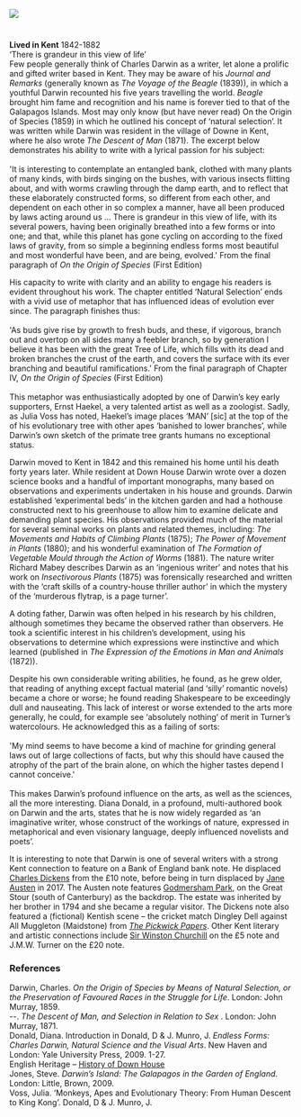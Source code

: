 <a href="https://juncture-digital.org"><img src="https://juncture-digital.org/images/ve-button.png"/></a>

<param author="Peter Vujakovic" banner="images/Down%20House%20banner.jpg" layout="vtl" title="Charles Darwin 1809-1882" ve-config=""/> 

<param aliases="Downe" eid="Q125344" ve-entity=""/>
<param aliases="Down House" eid="Q3038318" ve-entity=""/>
<param center="20210218 4e78384" data-map="" zoom="10"/>

#

**Lived in Kent** 1842-1882   
‘There is grandeur in this view of life’
<br/>
Few people generally think of Charles Darwin as a writer, let alone a prolific and gifted writer based in Kent. They may be aware of his _Journal and Remarks_ (generally known as _The Voyage of the Beagle_ (1839)), in which a youthful Darwin recounted his five years travelling the world. _Beagle_ brought him fame and recognition and his name is forever tied to that of the Galapagos Islands. Most may only know (but have never read) On the Origin of Species (1859) in which he outlined his concept of ‘natural selection’. It was written while Darwin was resident in the village of Downe in Kent, where he also wrote _The Descent of Man_ (1871). The excerpt below demonstrates his ability to write with a lyrical passion for his subject:
<br/><br/>
'It is interesting to contemplate an entangled bank, clothed with many plants of many kinds, with birds singing on the bushes, with various insects flitting about, and with worms crawling through the damp earth, and to reflect that these elaborately constructed forms, so different from each other, and dependent on each other in so complex a manner, have all been produced by laws acting around us … There is grandeur in this view of life, with its several powers, having been originally breathed into a few forms or into one; and that, while this planet has gone cycling on according to the fixed laws of gravity, from so simple a beginning endless forms most beautiful and most wonderful have been, and are being, evolved.'  From the final paragraph of _On the Origin of Species_ (First Edition)
<param ve-image-v2 manifest="https://iiif.juncture-digital.org/wc:Charles_Darwin_by_Julia_Margaret_Cameron_3.jpg/manifest.json"> 
<param center="Q2019734" ve-map="" zoom="8"/>

His capacity to write with clarity and an ability to engage his readers is evident throughout his work. The chapter entitled ‘Natural Selection’ ends with a vivid use of metaphor that has influenced ideas of evolution ever since. The paragraph finishes thus:
<br/><br/>
'As buds give rise by growth to fresh buds, and these, if vigorous, branch out and overtop on all sides many a feebler branch, so by generation I believe it has been with the great Tree of Life, which fills with its dead and broken branches the crust of the earth, and covers the surface with its ever branching and beautiful ramifications.' From the final paragraph of Chapter IV, _On the Origin of Species_ (First Edition)
<br/><br/>
This metaphor was enthusiastically adopted by one of Darwin’s key early supporters, Ernst Haekel, a very talented artist as well as a zoologist. Sadly, as Julia Voss has noted, Haekel’s image places ‘MAN’ [sic] at the top of the of his evolutionary tree with other apes ‘banished to lower branches’, while Darwin’s own sketch of the primate tree grants humans no exceptional status.
<param ve-image-v2 manifest="https://iiif.juncture-digital.org/wc:Tree_of_life_by_Haeckel.jpg/manifest.json"> 
<param center="Q2019734" ve-map="" zoom="8"/>

Darwin moved to Kent in 1842 and this remained his home until his death forty years later. While resident at Down House Darwin wrote over a dozen science books and a handful of important monographs, many based on observations and experiments undertaken in his house and grounds. Darwin established ‘experimental beds’ in the kitchen garden and had a hothouse constructed next to his greenhouse to allow him to examine delicate and demanding plant species. His observations provided much of the material for several seminal works on plants and related themes, including: _The Movements and Habits of Climbing Plants_ (1875); _The Power of Movement in Plants_ (1880); and his wonderful examination of _The Formation of Vegetable Mould through the Action of Worms_ (1881). The nature writer Richard Mabey describes Darwin as an ‘ingenious writer’ and notes that his work on _Insectivorous Plants_ (1875) was forensically researched and written with the ‘craft skills of a country-house thriller author’ in which the mystery of the ‘murderous flytrap, is a page turner’.
<param ve-image-v2 manifest="https://iiif.juncture-digital.org/wc:Down_House.jpg/manifest.json"> 
<param center="Q2019734" ve-map="" zoom="8"/>

A doting father, Darwin was often helped in his research by his children, although sometimes they became the observed rather than observers. He took a scientific interest in his children’s development, using his observations to determine which expressions were instinctive and which learned (published in _The Expression of the Emotions in Man and Animals_ (1872)).
<param ve-image-v2 manifest="https://iiif.juncture-digital.org/wc:The_expression_of_the_emotions_in_man_and_animals_%281872%29_%2814762147996%29.jpg/manifest.json">

Despite his own considerable writing abilities, he found, as he grew older, that reading of anything except factual material (and ‘silly’ romantic novels) became a chore or worse; he found reading Shakespeare to be exceedingly dull and nauseating. This lack of interest or worse extended to the arts more generally, he could, for example see ‘absolutely nothing’ of merit in Turner’s watercolours. He acknowledged this as a failing of sorts:
<br/><br/>
'My mind seems to have become a kind of machine for grinding general laws out of large collections of facts, but why this should have caused the atrophy of the part of the brain alone, on which the higher tastes depend I cannot conceive.'  
<br/>
This makes Darwin’s profound influence on the arts, as well as the sciences, all the more interesting. Diana Donald, in a profound, multi-authored book on Darwin and the arts, states that he is now widely regarded as ‘an imaginative writer, whose construct of the workings of nature, expressed in metaphorical and even visionary language, deeply influenced novelists and poets’. 
<param ve-image-v2 manifest="https://iiif.juncture-digital.org/wc:Haeckel_Nepenthaceae.jpg/manifest.json"> 

It is interesting to note that Darwin is one of several writers with a strong Kent connection to feature on a Bank of England bank note. He displaced [Charles Dickens]( /dickens/dickens-biography) from the £10 note, before being in turn displaced by [Jane Austen](/19c/19c-austen-biography) in 2017. The Austen note features [Godmersham Park](/austen/austen-godmersham), on the Great Stour (south of Canterbury) as the backdrop. The estate was inherited by her brother in 1794 and she became a regular visitor. The Dickens note also featured a (fictional) Kentish scene – the cricket match Dingley Dell against All Muggleton (Maidstone) from [_The Pickwick Papers_](/dickens/pickwick-papers). Other Kent literary and artistic connections include [Sir Winston Churchill](/20c/20c-churchill-chartwell) on the £5 note and J.M.W. Turner on the £20 note.
<param ve-image-v2 manifest="https://iiif.juncture-digital.org/wc:Charles_Darwin%2C_English_naturlist%2C_colored.jpg/manifest.json">

### References

Darwin, Charles. _On the Origin of Species by Means of Natural Selection, or the Preservation of Favoured Races in the Struggle for Life_. London: John Murray, 1859.   
--. _The Descent of Man, and Selection in Relation to Sex_ . London: John Murray, 1871.   
Donald, Diana. Introduction in Donald, D &amp; J. Munro, J. _Endless Forms: Charles Darwin, Natural Science and the Visual Arts_. New Haven and London: Yale University Press, 2009. 1-27.   
English Heritage – [History of Down House](https://www.english-heritage.org.uk/visit/places/home-of-charles-darwin-down-house/history/)   
Jones, Steve. _Darwin’s Island: The Galapagos in the Garden of England_. London: Little, Brown, 2009.   
Voss, Julia. ‘Monkeys, Apes and Evolutionary Theory: From Human Descent to King Kong’. Donald, D &amp; J. Munro, J.   


